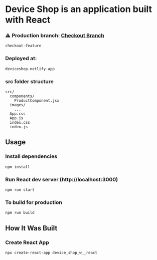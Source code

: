 # Device Shop is an application built with React 
### ⚠️ Production branch: [Checkout Branch](https://github.com/kimanicharles911/device_shop_w_react/tree/checkout-feature) 
```
checkout-feature
```

### Deployed at:

```
deviceshop.netlify.app
```

### src folder structure

```
src/
  components/
    ProductComponent.jsx
  images/
    ...  
  App.css
  App.js
  index.css
  index.js
```

## Usage

### Install dependencies

```
npm install
```

### Run React dev server (http://localhost:3000)

```
npm run start
```

### To build for production

```
npm run build
```

## How It Was Built

### Create React App

```
npx create-react-app device_shop_w__react
```
